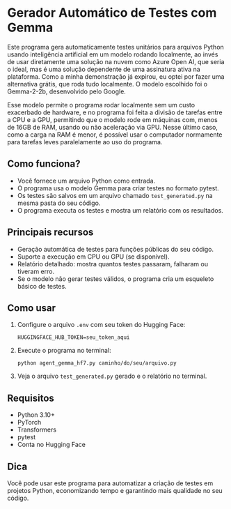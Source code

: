 # Gerador Automático de Testes com Gemma

Este programa gera automaticamente testes unitários para arquivos Python usando inteligência artificial em um modelo rodando localmente, ao invés de usar diretamente uma solução na nuvem como Azure Open AI, que seria o ideal, mas é uma solução dependente de uma assinatura ativa na plataforma. Como a minha demonstração já expirou, eu optei por fazer uma alternativa grátis, que roda tudo localmente. O modelo escolhido foi o Gemma-2-2b, desenvolvido pelo Google.

Esse modelo permite o programa rodar localmente sem um custo exacerbado de hardware, e no programa foi feita a divisão de tarefas entre a CPU e a GPU, permitindo que o modelo rode em máquinas com, menos de 16GB de RAM, usando ou não aceleração via GPU. Nesse último caso, como a carga na RAM é menor, é possível usar o computador normamente para tarefas leves paralelamente ao uso do programa.

## Como funciona?
- Você fornece um arquivo Python como entrada.
- O programa usa o modelo Gemma para criar testes no formato pytest.
- Os testes são salvos em um arquivo chamado `test_generated.py` na mesma pasta do seu código.
- O programa executa os testes e mostra um relatório com os resultados.

## Principais recursos
- Geração automática de testes para funções públicas do seu código.
- Suporte a execução em CPU ou GPU (se disponível).
- Relatório detalhado: mostra quantos testes passaram, falharam ou tiveram erro.
- Se o modelo não gerar testes válidos, o programa cria um esqueleto básico de testes.

## Como usar
1. Configure o arquivo `.env` com seu token do Hugging Face:
   ```
   HUGGINGFACE_HUB_TOKEN=seu_token_aqui
   ```
2. Execute o programa no terminal:
   ```
   python agent_gemma_hf7.py caminho/do/seu/arquivo.py
   ```
3. Veja o arquivo `test_generated.py` gerado e o relatório no terminal.

## Requisitos
- Python 3.10+
- PyTorch
- Transformers
- pytest
- Conta no Hugging Face

## Dica
Você pode usar este programa para automatizar a criação de testes em projetos Python, economizando tempo e garantindo mais qualidade no seu código.


